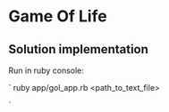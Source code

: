 # Game Of Life

## Solution implementation

Run in ruby console:

`
ruby app/gol_app.rb <path_to_text_file>

`
